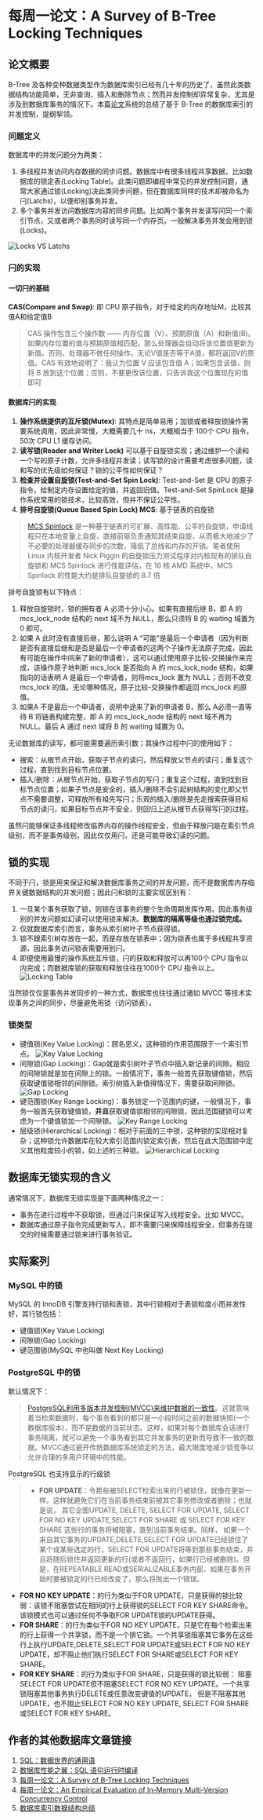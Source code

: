 # 每周一论文：A Survey of B-Tree Locking Techniques


## 论文概要

B-Tree 及各种变种数据类型作为数据库索引已经有几十年的历史了，虽然此类数据结构功能简单，无非查询、插入和删除节点；然而并发控制却异常复杂，尤其是涉及到数据库事务的情况下。本篇[论文][1]系统的总结了基于 B-Tree 的数据库索引的并发控制，提纲挈领。

### 问题定义

数据库中的并发问题分为两类：
1. 多线程并发访问内存数据的同步问题。数据库中有很多线程共享数据，比如数据库的锁定表(Locking Table)。此类问题即编程中常见的并发控制问题，通常大家通过锁(Locking)决此类同步问题，但在数据库同样的技术却被命名为闩(Latchs)，以便却别事务并发。
2. 多个事务并发访问数据库内容的同步问题。比如两个事务并发读写问同一个索引节点，又或者两个事务同时读写同一个内存页。一般解决事务并发会用到锁(Locks)。

![Locks VS Latchs](https://blog-image-1258275666.cos.ap-chengdu.myqcloud.com/LockVsLatch.png)

### 闩的实现
#### 一切闩的基础
**CAS(Compare and Swap)**: 即 CPU 原子指令，对于给定的内存地址M，比较其值A和给定值B
> CAS 操作包含三个操作数 —— 内存位置（V）、预期原值（A）和新值(B)。如果内存位置的值与预期原值相匹配，那么处理器会自动将该位置值更新为新值。否则，处理器不做任何操作。无论V值是否等于A值，都将返回V的原值。CAS 有效地说明了：我认为位置 V 应该包含值 A；如果包含该值，则将 B 放到这个位置；否则，不要更改该位置，只告诉我这个位置现在的值即可
#### 数据库闩的实现
1. **操作系统提供的互斥锁(Mutex)**: 其特点是简单易用；加锁或者释放锁操作需要系统调用，因此非常慢，大概需要几十 ns，大概相当于 100个 CPU 指令，50次 CPU L1 缓存访问。
2. **读写锁(Reader and Writer Lock)** 可以基于自旋锁实现；通过维护一个读和一个写的原子计数，允许多线程并发读；读写锁的设计需要考虑很多问题，读和写的优先级如何保证？锁的公平性如何保证？
3. **检查并设置自旋锁(Test-and-Set Spin Lock)**: Test-and-Set 是 CPU 的原子指令，给制定内存设置给定的值，并返回旧值。Test-and-Set SpinLock 是操作系统常用的锁技术，比较高效，但并不保证公平性。
4. **排号自旋锁(Queue Based Spin Lock) MCS**: 基于链表的自旋锁
> [MCS Spinlock][2] 是一种基于链表的可扩展、高性能、公平的自旋锁，申请线程只在本地变量上自旋，直接前驱负责通知其结束自旋，从而极大地减少了不必要的处理器缓存同步的次数，降低了总线和内存的开销。笔者使用 Linux 内核开发者 Nick Piggin 的自旋锁压力测试程序对内核现有的排队自旋锁和 MCS Spinlock 进行性能评估，在 16 核 AMD 系统中，MCS Spinlock 的性能大约是排队自旋锁的 8.7 倍

排号自旋锁有以下特点：
1. 释放自旋锁时，锁的拥有者 A 必须十分小心。如果有直接后继 B，即 A 的 mcs_lock_node 结构的 next 域不为 NULL，那么只须将 B 的 waiting 域置为 0 即可。
2. 如果 A 此时没有直接后继，那么说明 A “可能”是最后一个申请者（因为判断是否有直接后继和是否是最后一个申请者的这两个子操作无法原子完成，因此有可能在操作中间来了新的申请者），这可以通过使用原子比较-交换操作来完成，该操作原子地判断 mcs_lock 是否指向 A 的 mcs_lock_node 结构，如果指向的话表明 A 是最后一个申请者，则将mcs_lock 置为 NULL；否则不改变 mcs_lock 的值。无论哪种情况，原子比较-交换操作都返回 mcs_lock 的原值。
3. 如果A 不是最后一个申请者，说明中途来了新的申请者 B，那么 A必须一直等待 B 将链表构建完整，即 A 的 mcs_lock_node 结构的 next 域不再为 NULL。最后 A 通过 next 域将 B 的 waiting 域置为 0。


无论数据库的读写，都可能需要遍历索引数；其操作过程中闩的使用如下：
- 搜索：从根节点开始，获取子节点的读闩，然后释放父节点的读闩；重复这个过程，直到找到目标节点位置。
- 插入/删除：从根节点开始，获取子节点的写闩；重复这个过程，直到找到目标节点位置；如果子节点是安全的，插入/删除不会引起树结构的变化即父节点不需要调整，可释放所有祖先写闩；乐观的插入/删除是先走搜索获得目标节点的读闩，如果目标节点并不安全，则回归上述从根节点获得写闩的过程。

虽然闩能够保证多线程修改临界内存的操作线程安全，但由于释放闩是在索引节点级别，而不是事务级别，因此仅仅用闩，还是可能导致幻读的问题。

## 锁的实现

不同于闩，锁是用来保证和解决数据库事务之间的并发问题，而不是数据库内存临界关键数据结构的并发问题；因此闩和锁的主要实现区别有：
1. 一旦某个事务获取了锁，则锁在该事务的整个生命周期发挥作用。因此事务级别的并发问题如幻读可以使用锁来解决。**数据库的隔离等级也通过锁完成。**
2. 仅就数据库索引而言，事务从索引树叶子节点获得锁。
3. 锁不跟索引树存放在一起，而是存放在锁表中；因为锁表也属于多线程共享资源，因此事务访问锁表需要用到闩。
4. 即便使用最慢的操作系统互斥锁，闩的获取和释放可以再100个 CPU 指令以内完成；而数据库锁的获取和释放往往在1000个 CPU 指令以上。
![Locking Table](https://blog-image-1258275666.cos.ap-chengdu.myqcloud.com/Locking-Table.png)

当然锁仅仅是事务并发同步的一种方式，数据库也往往通过诸如 MVCC 等技术实现事务之间的同步，尽量避免用锁（访问锁表）。

### 锁类型
- 键值锁(Key Value Locking)：顾名思义，这种锁的作用范围限于一个索引节点。
![Key Value Locking](https://blog-image-1258275666.cos.ap-chengdu.myqcloud.com/Key-Value.png)
- 间隙锁(Gap Locking)：Gap就是索引树叶子节点中插入新记录的间隙。相应的间隙锁就是加在间隙上的锁。一般情况下，事务一般首先获取键值锁，然后获取键值锁相邻的间隙锁。索引树插入新值得情况下，需要获取间隙锁。
![Gap Locking](https://blog-image-1258275666.cos.ap-chengdu.myqcloud.com/Gap-Locking.png)
- 键范围锁(Key Range Locking)：事务锁定一个范围内的键，一般情况下，事务一般首先获取键值锁，**并且**获取键值锁相邻的间隙锁，因此范围键锁可以考虑为一个键值锁加一个间隙锁。
![Key Range Locking](https://blog-image-1258275666.cos.ap-chengdu.myqcloud.com/Key-Range-Locking.png)
- 层级锁(Hierarchical Locking)：相对于前面的三中锁，这种锁的实现相对复杂；这种锁允许数据库在较大索引范围内锁定索引表，然后在此大范围锁中定义其他粒度较小的锁，如上述的三种锁。
![Hierarchical Locking](https://blog-image-1258275666.cos.ap-chengdu.myqcloud.com/Hierarchical-Locking.png)

## 数据库无锁实现的含义

通常情况下，数据库无锁实现是下面两种情况之一：
- 事务在进行过程中不获取锁，但通过闩来保证写入线程安全。比如 MVCC。
- 数据库通过原子指令完成更新写入，即不需要闩来保障线程安全，但事务在提交的时候需要通过锁来进行事务验证。

## 实际案列
### MySQL 中的锁

MySQL 的 InnoDB 引擎支持行锁和表锁，其中行锁相对于表锁粒度小而并发性好，其行锁包括：
- 键值锁(Key Value Locking) 
- 间隙锁(Gap Locking)
- 键范围锁(MySQL 中也叫做 Next Key Locking)

### PostgreSQL 中的锁

默认情况下：
> [PostgreSQL利用多版本并发控制(MVCC)来维护数据的一致性][3]。这就意味着当检索数据时，每个事务看到的都只是一小段时间之前的数据快照(一个数据库版本)，而不是数据的当前状态。这样，如果对每个数据库会话进行事务隔离，就可以避免一个事务看到其它并发事务的更新而导致不一致的数据。MVCC通过避开传统数据库系统锁定的方法，最大限度地减少锁竞争以允许合理的多用户环境中的性能。

PostgreSQL 也支持显示的行级锁
>- **FOR UPDATE**：令那些被SELECT检索出来的行被锁住，就像在更新一样。这样就避免它们在当前事务结束前被其它事务修改或者删除；也就是说， 其它企图UPDATE, DELETE, SELECT FOR UPDATE, SELECT FOR NO KEY UPDATE,SELECT FOR SHARE 或 SELECT FOR KEY SHARE 这些行的事务将被阻塞，直到当前事务结束。同样， 如果一个来自其它事务的UPDATE,DELETE,SELECT FOR UPDATE已经锁住了某个或某些选定的行，SELECT FOR UPDATE将等到那些事务结束，并且将随后锁住并返回更新的行(或者不返回行，如果行已经被删除)。但是，在REPEATABLE READ或SERIALIZABLE事务内部，如果在事务开始时要被锁定的行已经改变了，那么将抛出一个错误。
- **FOR NO KEY UPDATE**：的行为类似于FOR UPDATE，只是获得的锁比较弱：该锁不阻塞尝试在相同的行上获得锁的SELECT FOR KEY SHARE命令。该锁模式也可以通过任何不争取FOR UPDATE锁的UPDATE获得。
- **FOR SHARE**：的行为类似于FOR NO KEY UPDATE，只是它在每个检索出来的行上获得一个共享锁，而不是一个排它锁。一个共享锁阻塞其它事务在这些行上执行UPDATE,DELETE,SELECT FOR UPDATE或SELECT FOR NO KEY UPDATE，却不阻止他们执行SELECT FOR SHARE或SELECT FOR KEY SHARE。
- **FOR KEY SHARE**：的行为类似于FOR SHARE，只是获得的锁比较弱： 阻塞SELECT FOR UPDATE但不阻塞SELECT FOR NO KEY UPDATE。一个共享锁阻塞其他事务执行DELETE或任意改变键值的UPDATE， 但是不阻塞其他UPDATE，也不阻止SELECT FOR NO KEY UPDATE, SELECT FOR SHARE 或SELECT FOR KEY SHARE。

## 作者的其他数据库文章链接
1. [SQL：数据世界的通用语][4]
2. [数据库性能之翼：SQL 语句运行时编译][5]
3. [每周一论文：A Survey of B-Tree Locking Techniques][6]
4. [每周一论文：An Empirical Evaluation of In-Memory Multi-Version Concurrency Control][7]
5. [数据库索引数据结构总结][8]


[1]: https://15721.courses.cs.cmu.edu/spring2018/papers/07-latching/a16-graefe.pdf
[2]: https://www.ibm.com/developerworks/cn/linux/l-cn-mcsspinlock/index.html
[3]: https://my.oschina.net/liuyuanyuangogo/blog/497929
[4]: https://zhewuzhou.github.io/2018/08/07/SQL_as_universe_language_in_data_world/
[5]: https://zhewuzhou.github.io/2018/09/13/SQL_Compilation_Technology_For_Performance/
[6]: https://zhewuzhou.github.io/2018/09/25/Weekly-Paper-A-Survey-of-B-Tree-Locking-Techniques/
[7]: https://zhewuzhou.github.io/2018/09/29/Weekly-Paper-An-Empirical-Evalution-of-In-Memory-MVCC/
[8]: https://zhewuzhou.github.io/2018/10/18/Database-Indexes/


